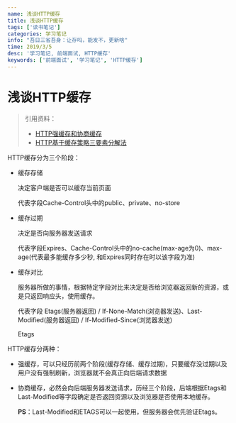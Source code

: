 ```yaml
---
name: 浅谈HTTP缓存
title: 浅谈HTTP缓存
tags: ['读书笔记']
categories: 学习笔记
info: "吾日三省吾身：让存吗，能发不，更新啥"
time: 2019/3/5
desc: '学习笔记, 前端面试, HTTP缓存'
keywords: ['前端面试', '学习笔记', 'HTTP缓存']
---
```


# 浅谈HTTP缓存

> 引用资料：
>
> - [HTTP强缓存和协商缓存](https://segmentfault.com/a/1190000008956069)
> - [HTTP基于缓存策略三要素分解法](https://mp.weixin.qq.com/s/qOMO0LIdA47j3RjhbCWUEQ?utm_source=caibaojian.com)

HTTP缓存分为三个阶段：

- 缓存存储

  决定客户端是否可以缓存当前页面

  代表字段Cache-Control头中的public、private、no-store

- 缓存过期

  决定是否向服务器发送请求

  代表字段Expires、Cache-Control头中的no-cache(max-age为0)、max-age(代表最多能缓存多少秒, 和Expires同时存在时以该字段为准)

- 缓存对比

  服务器所做的事情，根据特定字段对比来决定是否给浏览器返回新的资源，或是只返回响应头，使用缓存。

  代表字段 Etags(服务器返回) / If-None-Match(浏览器发送)、Last-Modified(服务器返回) / If-Modified-Since(浏览器发送)

  Etags

HTTP缓存分两种：

- 强缓存，可以只经历前两个阶段(缓存存储、缓存过期)，只要缓存没过期以及用户没有强制刷新，浏览器就不会真正向后端请求数据

- 协商缓存，必然会向后端服务器发送请求，历经三个阶段，后端根据Etags和Last-Modified等字段确定是否返回资源以及浏览器是否使用本地缓存。

  **PS**：Last-Modified和ETAGS可以一起使用，但服务器会优先验证Etags。

